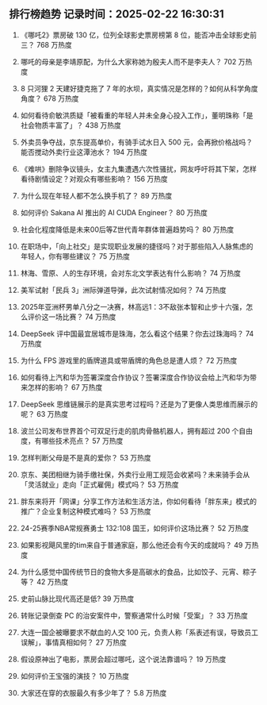 
## 排行榜趋势 记录时间：2025-02-22 16:30:31
  
  1. 《哪吒2》票房破 130 亿，位列全球影史票房榜第 8 位，能否冲击全球影史前三？ 768 万热度
    
  2. 哪吒的母亲是李靖原配，为什么大家称她为殷夫人而不是李夫人？ 702 万热度
    
  3. 8 只河狸 2 天建好捷克拖了 7 年的水坝，真实情况是怎样的？如何从科学角度角度？ 678 万热度
    
  4. 如何看待俞敏洪质疑「被看重的年轻人并未全身心投入工作」，董明珠称「是社会物质丰富了」？ 438 万热度
    
  5. 外卖员争夺战，京东提高单价，有骑手试水日入 500 元，会再掀价格战吗？能否搅动外卖行业这潭池水？ 194 万热度
    
  6. 《难哄》删除争议镜头，女主九集遭遇六次性骚扰，网友呼吁将其下架，怎样看待剧情设定？对观众有哪些影响？ 156 万热度
    
  7. 为什么现在年轻人都不怎么换手机了？ 89 万热度
    
  8. 如何评价 Sakana AI 推出的 AI CUDA Engineer？ 80 万热度
    
  9. 社会化程度降低是未来00后等Z世代青年群体普遍趋势吗？ 80 万热度
    
  10. 在职场中，「向上社交」是实现职业发展的捷径吗？对于那些陷入人脉焦虑的年轻人，你有哪些建议？ 75 万热度
    
  11. 林海、雪原、人的生存环境，会对东北文学表达有什么影响？ 74 万热度
    
  12. 美军试射「民兵 3」洲际弹道导弹，此次试射情况如何？ 74 万热度
    
  13. 2025年亚洲杯男单八分之一决赛，林高远1：3不敌张本智和止步十六强，怎么评价这一场比赛？ 74 万热度
    
  14. DeepSeek 评中国最宜居城市是珠海，怎么看这个结果？你去过珠海吗？ 74 万热度
    
  15. 为什么 FPS 游戏里的盾牌道具或带盾牌的角色总是遭人烦？ 72 万热度
    
  16. 如何看待上汽和华为签署深度合作协议？签署深度合作协议会给上汽和华为带来怎样的影响？ 67 万热度
    
  17. DeepSeek 思维链展示的是真实思考过程吗？还是为了更像人类思维而展示的呢？ 63 万热度
    
  18. 波兰公司发布世界首个可双足行走的肌肉骨骼机器人，拥有超过  200  个自由度，有哪些技术亮点？ 57 万热度
    
  19. 怎样判断父母是不是真的爱你？ 53 万热度
    
  20. 京东、美团相继为骑手缴社保，外卖行业用工规范会收紧吗？未来骑手会从「灵活就业」走向「正式雇佣」模式吗？ 53 万热度
    
  21. 胖东来将开「网课」分享工作方法和生活方法，你如何看待「胖东来」模式的推广？企业复制这种模式难吗？ 53 万热度
    
  22. 24-25赛季NBA常规赛勇士 132:108 国王，如何评价这场比赛？ 52 万热度
    
  23. 如果影视飓风里的tim来自于普通家庭，那么他还会有今天的成就吗？ 49 万热度
    
  24. 为什么感觉中国传统节日的食物大多是高碳水的食品，比如饺子、元宵、粽子等？ 42 万热度
    
  25. 史前山脉比现代高还是低? 39 万热度
    
  26. 转账记录倒查 PC 的治安案件中，警察通常什么时候「受案」？ 33 万热度
    
  27. 大连一国企被曝要求不献血的人交 100 元，负责人称「系表述有误，导致员工误解」，事情真相如何？ 27 万热度
    
  28. 假设原神出了电影，票房会超过哪吒，这个说法靠谱吗？ 19 万热度
    
  29. 如何评价王宝强的演技？ 10 万热度
    
  30. 大家还在穿的衣服最久有多少年了？ 5.8 万热度
    
